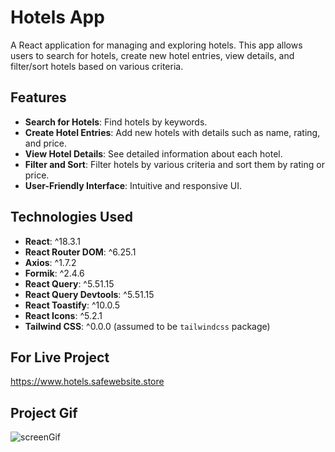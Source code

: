 # Hotels App

A React application for managing and exploring hotels. This app allows users to search for hotels, create new hotel entries, view details, and filter/sort hotels based on various criteria.

## Features

- **Search for Hotels**: Find hotels by keywords.
- **Create Hotel Entries**: Add new hotels with details such as name, rating, and price.
- **View Hotel Details**: See detailed information about each hotel.
- **Filter and Sort**: Filter hotels by various criteria and sort them by rating or price.
- **User-Friendly Interface**: Intuitive and responsive UI.

## Technologies Used

- **React**: ^18.3.1
- **React Router DOM**: ^6.25.1
- **Axios**: ^1.7.2
- **Formik**: ^2.4.6
- **React Query**: ^5.51.15
- **React Query Devtools**: ^5.51.15
- **React Toastify**: ^10.0.5
- **React Icons**: ^5.2.1
- **Tailwind CSS**: ^0.0.0 (assumed to be `tailwindcss` package)

## For Live Project

https://www.hotels.safewebsite.store

## Project Gif

<img src="screen1.gif" alt="screenGif"/>

